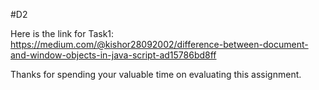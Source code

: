 #D2

Here is the link for Task1: https://medium.com/@kishor28092002/difference-between-document-and-window-objects-in-java-script-ad15786bd8ff


Thanks for spending your valuable time on evaluating this assignment.
